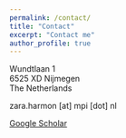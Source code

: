 ```yaml
---
permalink: /contact/
title: "Contact"
excerpt: "Contact me"
author_profile: true
---
```


Wundtlaan 1\
6525 XD Nijmegen\
The Netherlands

zara.harmon [at] mpi [dot] nl

[Google Scholar](https://scholar.google.com/citations?user=k9OkYpwAAAAJ&hl=en&oi=ao)
